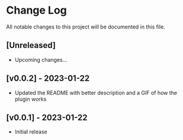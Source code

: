 # Change Log

All notable changes to this project will be documented in this file.


## [Unreleased]

- Upcoming changes...

## [v0.0.2] - 2023-01-22

- Updated the README with better description and a GIF of how the plugin works

## [v0.0.1] - 2023-01-22

- Initial release